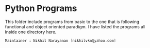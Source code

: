 # Python Programs

This folder include programs from basic to the one that is following functional and object oriented paradigm. I have listed the
programs all inside one directory here.



```
Maintainer : Nikhil Narayanan [nikhilvkn@yahoo.com]
```
